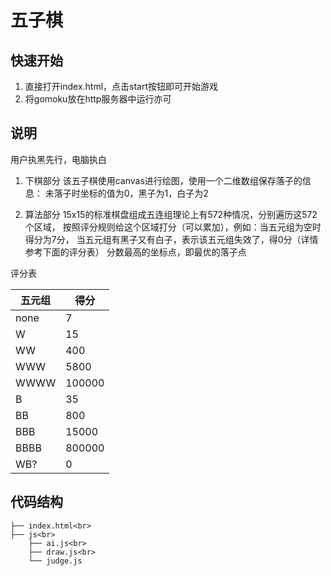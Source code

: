# 五子棋
## 快速开始
1. 直接打开index.html，点击start按钮即可开始游戏
2.  将gomoku放在http服务器中运行亦可

## 说明
用户执黑先行，电脑执白
1. 下棋部分
该五子棋使用canvas进行绘图，使用一个二维数组保存落子的信息：
未落子时坐标的值为0，黑子为1，白子为2

2. 算法部分
15x15的标准棋盘组成五连组理论上有572种情况，分别遍历这572个区域，
按照评分规则给这个区域打分（可以累加），例如：当五元组为空时得分为7分，
当五元组有黑子又有白子，表示该五元组失效了，得0分（详情参考下面的评分表）
分数最高的坐标点，即最优的落子点

评分表

 五元组   |    得分 
 ------- | --------
 none      |    7     
 W         |    15    
 WW        |    400   
 WWW       |    5800  
 WWWW      |    100000
 B         |    35    
 BB        |    800   
 BBB       |    15000 
 BBBB      |    800000
 WB?       |    0     

## 代码结构
```
├── index.html<br>
├── js<br>
    ├── ai.js<br>
    ├── draw.js<br>
	└── judge.js
```

